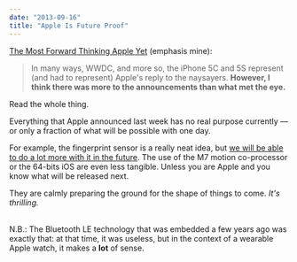 ```yaml
---
date: "2013-09-16"
title: "Apple Is Future Proof"
---
```


[The Most Forward Thinking Apple Yet](http://cannyvision.com/2013/09/12/the-most-forward-thinking-apple-yet.html) (emphasis mine):

> In many ways, WWDC, and more so, the iPhone 5C and 5S represent (and had to represent) Apple's reply to the naysayers. **However, I think there was more to the announcements than what met the eye.**

Read the whole thing.

Everything that Apple announced last week has no real purpose currently — or only a fraction of what will be possible with one day.

For example, the fingerprint sensor is a really neat idea, but [we will be able to do a lot more with it in the future](https://medium.com/mobile-world/b16ba37c433a). The use of the M7 motion co-processor or the 64-bits iOS are even less tangible. Unless you are Apple and you know what will be released next.

They are calmly preparing the ground for the shape of things to come. _It's thrilling._

<br>N.B.: The Bluetooth LE technology that was embedded a few years ago was exactly that: at that time, it was useless, but in the context of a wearable Apple watch, it makes a **lot** of sense.
